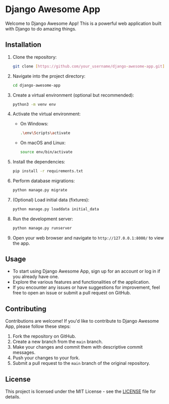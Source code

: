 # Django Awesome App

Welcome to Django Awesome App! This is a powerful web application built with Django to do amazing things.

## Installation

1. Clone the repository:
    ```bash
    git clone [https://github.com/your_username/django-awesome-app.git](https://github.com/keishcf/application_portal.git)
    ```
   
2. Navigate into the project directory:
    ```bash
    cd django-awesome-app
    ```

3. Create a virtual environment (optional but recommended):
    ```bash
    python3 -m venv env
    ```

4. Activate the virtual environment:
    - On Windows:
        ```bash
        .\env\Scripts\activate
        ```
    - On macOS and Linux:
        ```bash
        source env/bin/activate
        ```

5. Install the dependencies:
    ```bash
    pip install -r requirements.txt
    ```

6. Perform database migrations:
    ```bash
    python manage.py migrate
    ```

7. (Optional) Load initial data (fixtures):
    ```bash
    python manage.py loaddata initial_data
    ```

8. Run the development server:
    ```bash
    python manage.py runserver
    ```

9. Open your web browser and navigate to `http://127.0.0.1:8000/` to view the app.

## Usage

- To start using Django Awesome App, sign up for an account or log in if you already have one.
- Explore the various features and functionalities of the application.
- If you encounter any issues or have suggestions for improvement, feel free to open an issue or submit a pull request on GitHub.

## Contributing

Contributions are welcome! If you'd like to contribute to Django Awesome App, please follow these steps:

1. Fork the repository on GitHub.
2. Create a new branch from the `main` branch.
3. Make your changes and commit them with descriptive commit messages.
4. Push your changes to your fork.
5. Submit a pull request to the `main` branch of the original repository.

## License

This project is licensed under the MIT License - see the [LICENSE](LICENSE) file for details.
